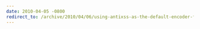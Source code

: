 ```yaml
---
date: 2010-04-05 -0800
redirect_to: /archive/2010/04/06/using-antixss-as-the-default-encoder-for-asp-net.aspx/
---
```

